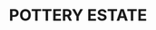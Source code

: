 ---
lastmod: '2025-04-06T06:05:20+00:00'
latitude: -33.48724312
layout: suburb
longitude: 150.1562313
postcode: '2790'
state: NSW
title: POTTERY ESTATE
url: /nsw/pottery-estate/
---